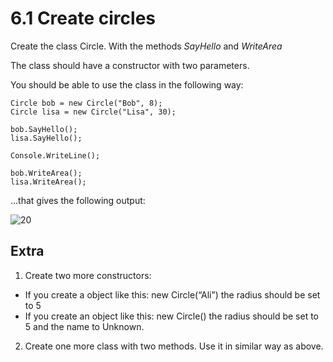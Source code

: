 ﻿# 6.1 Create circles


Create the class Circle. With the methods *SayHello* and *WriteArea*

The class should have a constructor with two parameters.

You should be able to use the class in the following way:

	Circle bob = new Circle("Bob", 8);
	Circle lisa = new Circle("Lisa", 30);

	bob.SayHello();
	lisa.SayHello();

	Console.WriteLine();

	bob.WriteArea();
	lisa.WriteArea();

…that gives the following output:

![20](Images/20.png)

## Extra

1. Create two more constructors:

- If you create a object like this: new Circle(“Ali”) the radius should be set to 5 
- If you create an object like this: new Circle() the radius should be set to 5 and the name to Unknown.

2. Create one more class with two methods. Use it in similar way as above.